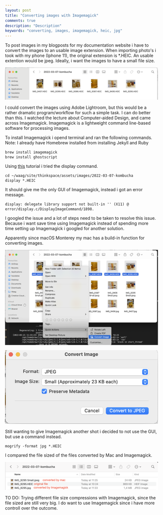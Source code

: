 ```yaml
---
layout: post
title: "Converting images with Imagemagick"
comments: true
description: "Description"
keywords: "converting, images, imagemagick, heic, jpg"
---
```


To post images in my blogposts for my documentation website i have to convert the images to an usable image extension. When importing photo's i took with my phone (Iphone 11), the original extension is *.HEIC. An usable extention would be jpeg. Ideally, i want the images to have a small file size. 

![Screenshot-01](/assets/images/2022-03-21-converting-images-with-Imagemagick/screenshot-01.png)

I could convert the images using Adobe Lightroom, but this would be a rather dramatic program/workflow for such a simple task. I can do better than this. I watched the lecture about Computer-aided Design, and came across Imagemagick. Imagemagick is a lightweight command line-based software for processing images. 

To install Imagemagick i opend terminal and ran the following commands. Note: I already have Homebrew installed from installing Jekyll and Ruby  

    brew install imagemagick
    brew install ghostscript

Using [this](https://opensource.com/article/17/8/imagemagick) tutorial i tried the display command.  

    cd ~/waag/site/thinkspace/assets/images/2022-03-07-kombucha
    display *.HEIC

It should give me the only GUI of Imagemagick, instead i got an error message.  

    display: delegate library support not built-in '' (X11) @ error/display.c/DisplayImageCommand/1898.

I googled the issue and a lot of steps need to be taken to resolve this issue. Because i want save time using Imagemagick instead of spending more time setting up Imagemagick i googled for another solution. 

Apparently since macOS Monterey‌ my mac has a build-in function for converting images.

![Screenshot-02](/assets/images/2022-03-21-converting-images-with-Imagemagick/screenshot-02.png)

![Screenshot-03](/assets/images/2022-03-21-converting-images-with-Imagemagick/screenshot-03.png)

Still wanting to give Imagemagick another shot i decided to not use the GUI, but use a command instead.  

    mogrify -format jpg *.HEIC

I compared the file sized of the files converted by Mac and Imagemagick. 

![Screenshot-04](/assets/images/2022-03-21-converting-images-with-Imagemagick/screenshot-04.png)

TO DO: Trying different file size compressions with Imagemagick, since the file sized are still very big. I do want to use Imagemagick since i have more controll over the outcome. 